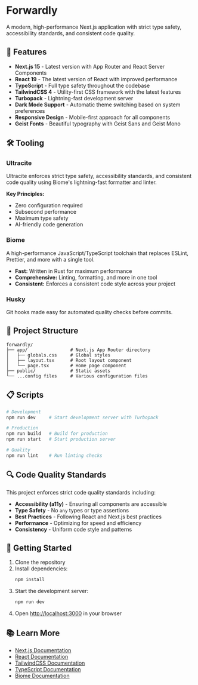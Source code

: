 # Forwardly

A modern, high-performance Next.js application with strict type safety, accessibility standards, and consistent code quality.

## 🚀 Features

- **Next.js 15** - Latest version with App Router and React Server Components
- **React 19** - The latest version of React with improved performance
- **TypeScript** - Full type safety throughout the codebase
- **TailwindCSS 4** - Utility-first CSS framework with the latest features
- **Turbopack** - Lightning-fast development server
- **Dark Mode Support** - Automatic theme switching based on system preferences
- **Responsive Design** - Mobile-first approach for all components
- **Geist Fonts** - Beautiful typography with Geist Sans and Geist Mono

## 🛠️ Tooling

### Ultracite

Ultracite enforces strict type safety, accessibility standards, and consistent code quality using Biome's lightning-fast formatter and linter.

**Key Principles:**

- Zero configuration required
- Subsecond performance
- Maximum type safety
- AI-friendly code generation

### Biome

A high-performance JavaScript/TypeScript toolchain that replaces ESLint, Prettier, and more with a single tool.

- **Fast:** Written in Rust for maximum performance
- **Comprehensive:** Linting, formatting, and more in one tool
- **Consistent:** Enforces a consistent code style across your project

### Husky

Git hooks made easy for automated quality checks before commits.

## 🧩 Project Structure

```
forwardly/
├── app/                # Next.js App Router directory
│   ├── globals.css     # Global styles
│   ├── layout.tsx      # Root layout component
│   └── page.tsx        # Home page component
├── public/             # Static assets
└── ...config files     # Various configuration files
```

## 📋 Scripts

```bash
# Development
npm run dev     # Start development server with Turbopack

# Production
npm run build   # Build for production
npm run start   # Start production server

# Quality
npm run lint    # Run linting checks
```

## 🔍 Code Quality Standards

This project enforces strict code quality standards including:

- **Accessibility (a11y)** - Ensuring all components are accessible
- **Type Safety** - No `any` types or type assertions
- **Best Practices** - Following React and Next.js best practices
- **Performance** - Optimizing for speed and efficiency
- **Consistency** - Uniform code style and patterns

## 🚀 Getting Started

1. Clone the repository
2. Install dependencies:
   ```bash
   npm install
   ```
3. Start the development server:
   ```bash
   npm run dev
   ```
4. Open [http://localhost:3000](http://localhost:3000) in your browser

## 📚 Learn More

- [Next.js Documentation](https://nextjs.org/docs)
- [React Documentation](https://react.dev)
- [TailwindCSS Documentation](https://tailwindcss.com/docs)
- [TypeScript Documentation](https://www.typescriptlang.org/docs)
- [Biome Documentation](https://biomejs.dev/docs)
